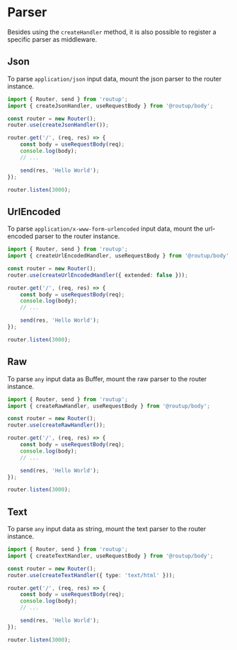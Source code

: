 # Parser

Besides using the `createHandler` method, it is also possible to register a specific parser
as middleware.

## Json

To parse `application/json` input data, mount the json parser to the router instance.

```typescript
import { Router, send } from 'routup';
import { createJsonHandler, useRequestBody } from '@routup/body';

const router = new Router();
router.use(createJsonHandler());

router.get('/', (req, res) => {
    const body = useRequestBody(req);
    console.log(body);
    // ...

    send(res, 'Hello World');
});

router.listen(3000);
```

## UrlEncoded

To parse `application/x-www-form-urlencoded` input data, mount the url-encoded parser to the router instance.

```typescript
import { Router, send } from 'routup';
import { createUrlEncodedHandler, useRequestBody } from '@routup/body';

const router = new Router();
router.use(createUrlEncodedHandler({ extended: false }));

router.get('/', (req, res) => {
    const body = useRequestBody(req);
    console.log(body);
    // ...

    send(res, 'Hello World');
});

router.listen(3000);
```

## Raw

To parse `any` input data as Buffer, mount the raw parser to the router instance.

```typescript
import { Router, send } from 'routup';
import { createRawHandler, useRequestBody } from '@routup/body';

const router = new Router();
router.use(createRawHandler());

router.get('/', (req, res) => {
    const body = useRequestBody(req);
    console.log(body);
    // ...

    send(res, 'Hello World');
});

router.listen(3000);
```

## Text

To parse `any` input data as string, mount the text parser to the router instance.

```typescript
import { Router, send } from 'routup';
import { createTextHandler, useRequestBody } from '@routup/body';

const router = new Router();
router.use(createTextHandler({ type: 'text/html' }));

router.get('/', (req, res) => {
    const body = useRequestBody(req);
    console.log(body);
    // ...

    send(res, 'Hello World');
});

router.listen(3000);
```

